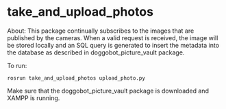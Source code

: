 # take_and_upload_photos

About: This package continually subscribes to the images that are published by the cameras. When a valid request is received, the image will be stored locally and an SQL query is generated to insert the metadata into the database as described in doggobot_picture_vault package.

To run:
```
rosrun take_and_upload_photos upload_photo.py
```
Make sure that the doggobot_picture_vault package is downloaded and XAMPP is running.
